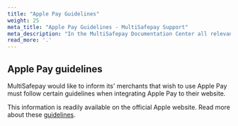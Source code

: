 ```yaml
---
title: "Apple Pay Guidelines"
weight: 25
meta_title: "Apple Pay Guidelines - MultiSafepay Support"
meta_description: "In the MultiSafepay Documentation Center all relevant information regarding our Plugins and API. As well as Support pages for Payment Method, Tools and General Questions. You can also find the contact details of our Support Team and Integration Team."
read_more: '.'
---
```


## Apple Pay guidelines

MultiSafepay would like to inform its' merchants that wish to use Apple Pay must follow certain guidelines when integrating Apple Pay to their website.

This information is readily available on the official Apple website. Read more about these [guidelines](https://developer.apple.com/apple-pay/marketing/).